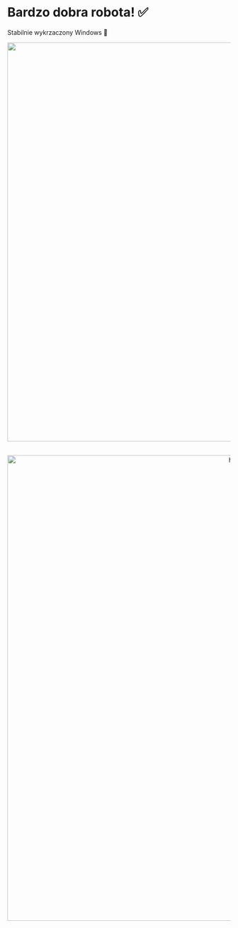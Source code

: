 # Bardzo dobra robota!  ✅

Stabilnie wykrzaczony Windows  💽
<br>

<div align="center">
  <img src="https://media.giphy.com/media/EEpUuOXLdQ5ws/giphy.gif" width="900px"/>
</div>

<br>
<p align="center">
  <img src="https://neosmart.net/wiki/wp-content/uploads/sites/5/2014/06/0x000000D1.png" width="1050" title="hover text">
</p>

